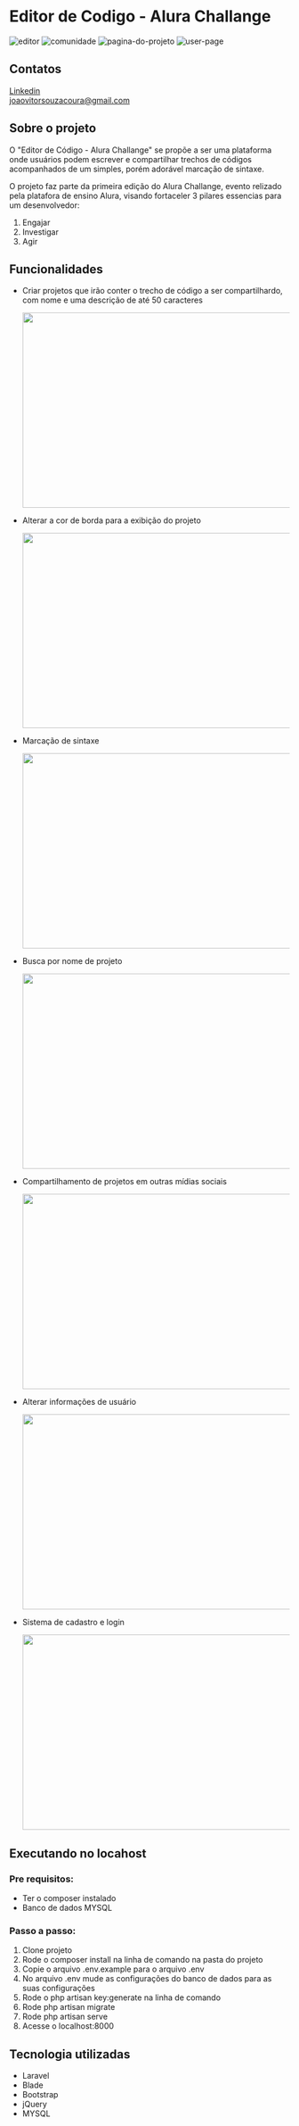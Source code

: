# Editor de Codigo - Alura Challange



![editor](https://i.gyazo.com/00ece030b6655ce923bca591e355e8b2.png)
![comunidade](https://i.gyazo.com/dc33f4dfa2062f61551465505d20a2fa.png)
![pagina-do-projeto](https://i.gyazo.com/7234d2415ddfebbf737a7537a87bd473.png)
![user-page](https://i.gyazo.com/c8b861bec97963efbd431509bcaa5795.png)


## Contatos

<a href="https://www.linkedin.com/in/joao-v%C3%ADtor-de-souza-coura-b435381a9/">Linkedin</a>
<br>
<a href="mailto:joaovitorsouzacoura@gmail.com">joaovitorsouzacoura@gmail.com</a>

## Sobre o projeto

<p>O "Editor de Código - Alura Challange" se propõe a ser uma plataforma onde usuários podem escrever e compartilhar trechos de códigos acompanhados de um simples, porém adorável marcação de sintaxe.</p>
<p>O projeto faz parte da primeira edição do Alura Challange, evento relizado pela platafora de ensino Alura, visando fortaceler 3 pilares essencias para um desenvolvedor:</p>
<ol>
  <li>Engajar</li>
  <li>Investigar</li>
  <li>Agir</li>
</ol>
  
## Funcionalidades

<ul>
  <li>
    <p>Criar projetos que irão conter o trecho de código a ser compartilhardo, com nome e uma descrição de até 50 caracteres</p>
    <img src="https://i.gyazo.com/cdbec812d40a119b0f4df41d586dc5aa.gif" width="700" height="350">
  </li>
  <li>
    <p>Alterar a cor de borda para a exibição do projeto</p>
    <img src="https://i.gyazo.com/f9bd308a5b1bce9e7c32cdee0d49a3f0.gif" width="700" height="350">
  </li>
   <li>
    <p>Marcação de sintaxe</p>
    <img src="https://i.gyazo.com/ba6e7f73d9024fb670591de419c89866.gif" width="700" height="350">
  </li>
  <li>
    <p>Busca por nome de projeto</p>
    <img src="https://i.gyazo.com/0d1136b82b1b483fc01fba6d324312a4.gif" width="700" height="350">
  </li>
  <li>
    <p>Compartilhamento de projetos em outras mídias sociais</p>
    <img src="https://i.gyazo.com/2ed8452c1f1a54e25a5c95cb8c0abf74.gif" width="700" height="350">
  </li>
  <li>
    <p>Alterar informações de usuário</p>
    <img src="https://i.gyazo.com/d81b58ac557df46bc0edadf6ceda97b6.gif" width="700" height="350">
  </li>
  <li>
    <p>Sistema de cadastro e login</p>
    <img src="https://i.gyazo.com/fdc06832a9dc6343dfd53f45d03d5a36.gif" width="700" height="350">
  </li>
</ul>

## Executando no locahost

<h3>Pre requisitos:</h3>
<ul>
  <li>Ter o composer instalado</li>
  <li>Banco de dados MYSQL</li>
</ul>

<h3>Passo a passo:</h3>
<ol>
  <li>Clone projeto</li>
  <li>Rode o composer install na linha de comando na pasta do projeto</li>
  <li>Copie o arquivo .env.example para o arquivo .env</li>
  <li>No arquivo .env mude as configurações do banco de dados para as suas configurações</li>
  <li>Rode o php artisan key:generate na linha de comando</li>
  <li>Rode php artisan migrate</li>
  <li>Rode php artisan serve</li>
  <li>Acesse o localhost:8000</li>
</ol>

## Tecnologia utilizadas

<ul>
  <li>Laravel</li>
  <li>Blade</li>
  <li>Bootstrap</li>
  <li>jQuery</li>
  <li>MYSQL</li>
</ul>

